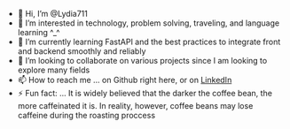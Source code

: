 - 👋 Hi, I’m @Lydia711
- 👀 I’m interested in technology, problem solving, traveling, and language learning ^_^
- 🌱 I’m currently learning FastAPI and the best practices to integrate front and backend smoothly and reliably
- 💞️ I’m looking to collaborate on various projects since I am looking to explore many fields
- 📫 How to reach me ... on Github right here, or on [LinkedIn](https://www.linkedin.com/in/lydia-youssef-4b5831176/)
- ⚡ Fun fact: ... It is widely believed that the darker the coffee bean, the more caffeinated it is. In reality, however, coffee beans may lose caffeine during the roasting proccess

<!---
Lydia711/Lydia711 is a ✨ special ✨ repository because its `README.md` (this file) appears on your GitHub profile.
You can click the Preview link to take a look at your changes.
--->
